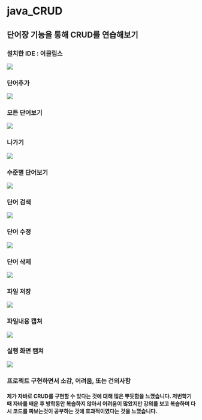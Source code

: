 # java_CRUD 

## 단어장 기능을 통해 CRUD를 연습해보기

### 설치한 IDE : 이클립스
<img src='https://github.com/kingjh0404/java_CRUD/blob/master/screenshots/IDE.png?raw=true'>

### 단어추가
<img src='https://github.com/kingjh0404/java_CRUD/blob/master/screenshots/4.png?raw=true'> 

### 모든 단어보기
<img src='https://github.com/kingjh0404/java_CRUD/blob/master/screenshots/1.png?raw=true'> 

### 나가기
<img src='https://github.com/kingjh0404/java_CRUD/blob/master/screenshots/0.png?raw=true'> 

### 수준별 단어보기
<img src='https://github.com/kingjh0404/java_CRUD/blob/master/screenshots/2.png?raw=true'>

### 단어 검색
<img src='https://github.com/kingjh0404/java_CRUD/blob/master/screenshots/3.png?raw=true'>

### 단어 수정
<img src='https://github.com/kingjh0404/java_CRUD/blob/master/screenshots/5.png?raw=true'>

### 단어 삭제
<img src='https://github.com/kingjh0404/java_CRUD/blob/master/screenshots/6.png?raw=true'>

### 파일 저장
<img src='https://github.com/kingjh0404/java_CRUD/blob/master/screenshots/7.png?raw=true'>

### 파일내용 캡쳐
<img src='https://github.com/kingjh0404/java_CRUD/blob/master/screenshots/file.png?raw=true'>

### 실행 화면 캠쳐
<img src='https://github.com/kingjh0404/java_CRUD/blob/master/screenshots/run.png?raw=true'>

### 프로젝트 구현하면서 소감, 어려움, 또는 건의사항
#### 제가 자바로 CRUD를 구현할 수 있다는 것에 대해 많은 뿌듯함을 느꼈습니다. 저번학기때 자바를 배운 후 방학동안 복습하지 않아서 어려움이 많았지만 강의를 보고 복습하며 다시 코드를 짜보는것이 공부하는 것에 효과적이였다는 것을 느꼈습니다.


